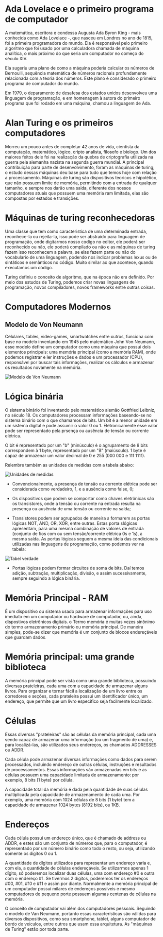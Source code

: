 # Ada Lovelace e o primeiro programa de computador

A matemática, escritora e condessa Augusta Ada Byron King - mais conhecida como Ada Lovelace -, que nasceu em Londres no ano de 1815, foi a primeira programadora do mundo. Ela é responsável pelo primeiro algoritmo que foi usado por uma calculadora chamada de máquina analítica, o mais próximo do que seria um computador no começo do século XIV.

Ela sugeriu uma plano de como a máquina poderia calcular os números de Bernoulli, sequência matemática de números racionais profundamente relacionada com a teoria dos números. Este plano é considerado o primeiro programa de computador do mundo.

Em 1979, o deparamento de desafesa dos estados unidos desenvolveu uma linguagem de programação, e em homenagem à autora do primeiro programa que foi rodado em uma máquina, chamou a linguagem de Ada.

# Alan Turing e os primeiros computadores

Morreu um pouco antes de completar 42 anos de vida, cientista da computação, matemático, lógico, cripto analista, filosofo e biologo.
Um dos maiores feitos dele foi na realização da quebra de criptografia utilizada na guerra pela alemanha nazista na segunda guerra mundial.
A principal contribuição para parte de desenvolvimento, foram as máquinas de turing, o estudo dessas máquinas deu base para tudo que temos hoje com relação a processamento.
Máquinas de turing são dispositivos teoricos e hipotético, que não possuem limite de memória, permitindo com a entrada de qualquer tamanho, e sempre nos darão uma saida, diferente dos nossos computadores atuais que possuem uma memória ram limitada, elas são compostas por estados e transições.

# Máquinas de turing reconhecedoras

Uma classe que tem como caracteristica de uma determinada entrada, reconhece-la ou rejeita-la, isso pode ser abstraido para linguagem de programação, onde digitarmos nosso codigo no editor, ele poderá ser reconhecido ou não, ele poderá compilado ou não e as máquinas de turing fazem isso reconhecem a palavra, se elas fazem parte ou não do vocabulario de uma linguagem, podendo nos indicar problemas lexus ou de sintáticos e semânticos no código. Muito similar ao que acontece, quando executamos um código.

Turing definiu o conceito de algoritmo, que na época não era definido. Por meio dos estudos de Turing, podemos criar novas linguagens de programação, novos compiladores, novos frameworks entre outras coisas.

# Computadores Modernos

## Modelo de Von Neumann

Celulares, tables, video-games, smartwatches entre outros, funciona com base no modelo inventando em 1945 pelo matemático John Von Neumann, esse modelo define um computador como uma máquina que possui dois elementos principais: uma memória principal (como a memória RAM), onde podemos registrar e ler instruções e dados e um processador (CPU), responsável por buscar tais informações, realizar os cálculos e armazenar os resultados novamente na memória.

![Modelo de Von Neumann](./img/Modelo%20de%20Von%20Neumann.png)

# Lógica binária

O sistema binário foi inventando pelo matemático alemão Gottfried Leibniz, no século 18. Os computadores processam informações baseando-se no sistema binário com o que chamamos de bits. Um bit é a menor unidade em um sistema digital e pode assumir o valor 0 ou 1. Eletronicamente esse valor pode ser representado pela prsença ou ausência de tensão ou corrente elétrica.

O bit é representado por um "b" (minúsculo) é o agrupamento de 8 bits correspondem à 1 byte, representado por um "B" (maiúsculo). 1 byte é capaz de armazenar um valor decimal de 0 e 255 (000 000 e 111 1111).

Relembre também as unidades de medidas com a tabela abaixo:

![Unidades de medidas](./img/unidades%20de%20medidas.png)

- Convencionalmente, a presença de tensão ou corrente elétrica pode ser considerada como verdadeiro, 1, e a ausência como false, 0;

- Os dispositivos que podem se comportar como chaves eletrônicas são os transistores, onde a tensão ou corrente na entrada resulta na presença ou ausência de uma tensão ou corrente na saída;

- Transistores podem ser agrupados de maneira a formarem as portas lógicas NOT, AND, OR, XOR, entre outras. Estas porta slógicas apresentam, para uma mesma combinação de valores de entrada (conjunto de fios com ou sem tensão/corrente elétrica 0s e 1s), a mesma saída. As portas lógicas seguem a mesma ideia das condicionais utilizadas nas linguagens de programação, como podemos ver na tabela:

![Tabel verdade](./img/true_table.png)

- Portas lógicas podem formar circuitos de soma de bits. Daí temos adição, subtração, multiplicação, divisão, e assim sucessivamente, sempre seguindo a lógica binária.

# Memória Principal - RAM

É um dispositivo ou sistema usado para armazenar informações para uso imediato em um computador ou hardware de computador, ou, ainda, dispostivos eletrônicos digitais. o Termo memória é muitas vezes sinônimo do termo armazenamento primário ou memória principal. De maneira simples, pode-se dizer que memória é um conjunto de blocos endereçáveis que guardam dados.

# Memória principal: uma grande biblioteca

A memória principal pode ser vista como uma grande biblioteca, possuindo diversas prateleiras, cada uma com a capacidade de armazenar alguns livros. Para organizar e tornar fácil a localização de um livro entre os corredores e seções, cada prateleira possui um identificador único, um endereço, que permite que um livro específico seja facilmente localizado.

# Células

Essas diversas "prateleiras" são as células da memória principal, cada uma sendo capaz de armazenar uma informação (ou um fragmento de uma) e, para localizá-las, são utilizados seus endereços, os chamados ADDRESSES ou ADDR.

Cada célula pode armazenar diversas informações como dados para serem processados, incluindo endereço de outras células, instruções e resultados de processamentos. Essas informações são armazenadas em bits e as células possuem uma capacidade limitada de armazenamento: por exemplo, 8 bits (1 byte) por célula.

A capacidade total da memória é dada pela quantidade de suas células multiplicada pela capacidade de armazenamento de cada uma. Por exemplo, uma memória com 1024 células de 8 bits (1 byte) tem a capacidade de armazenar 1024 bytes (8192 bits), ou 1KB.

# Endereços

Cada célula possui um endereço único, que é chamado de address ou ADDR, e estes são um conjunto de números que, para o computador, é representado por um número binário como todo o resto, ou seja, utilizando somente os dígitos 0 ou 1.

A quantidade de dígitos utilizados para representar um endereço varia e, com ela, a quantidade de células endereçáveis. Se utilizarmos apenas 1 dígito, só poderemos localizar duas células, uma com endereço #0 e outra com o endereço #1. Se tivermos 2 dígitos, poderemos ter os endereços #00, #01, #10 e #11 e assim por diante. Normalmente a memória principal de um computador possui milares de endereços possíveis e mesmo computadores de pequeno porte possuem algumas centenas de células na memória.

O conceito de computador vai além dos computadores pessoais. Seguindo o modelo de Van Neumann, portanto essas características são válidas para diversos dispositivos, como seu smartphone, tablet, alguns computador de bordo de veículos, entre outros que usam essa arquitetura. As "máquinas de Turing" estão por toda parte.

